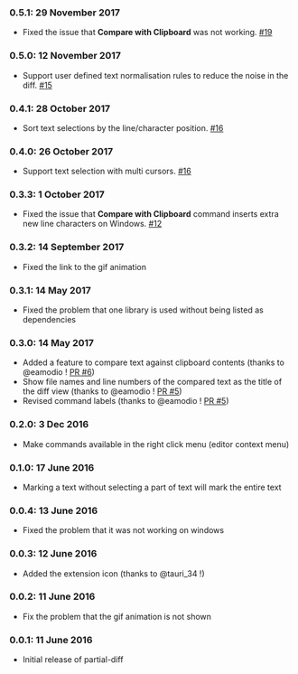 
### 0.5.1: 29 November 2017

* Fixed the issue that **Compare with Clipboard** was not working. [#19](https://github.com/ryu1kn/vscode-partial-diff/issues/19)

### 0.5.0: 12 November 2017

* Support user defined text normalisation rules to reduce the noise in the diff. [#15](https://github.com/ryu1kn/vscode-partial-diff/issues/15)

### 0.4.1: 28 October 2017

* Sort text selections by the line/character position. [#16](https://github.com/ryu1kn/vscode-partial-diff/issues/16)

### 0.4.0: 26 October 2017

* Support text selection with multi cursors. [#16](https://github.com/ryu1kn/vscode-partial-diff/issues/16)

### 0.3.3: 1 October 2017

* Fixed the issue that **Compare with Clipboard** command inserts extra new line characters on Windows. [#12](https://github.com/ryu1kn/vscode-partial-diff/issues/12)

### 0.3.2: 14 September 2017

* Fixed the link to the gif animation

### 0.3.1: 14 May 2017

* Fixed the problem that one library is used without being listed as dependencies

### 0.3.0: 14 May 2017

* Added a feature to compare text against clipboard contents (thanks to @eamodio ! [PR #6](https://github.com/ryu1kn/vscode-partial-diff/pull/6))
* Show file names and line numbers of the compared text as the title of the diff view (thanks to @eamodio ! [PR #5](https://github.com/ryu1kn/vscode-partial-diff/pull/5))
* Revised command labels (thanks to @eamodio ! [PR #5](https://github.com/ryu1kn/vscode-partial-diff/pull/5))

### 0.2.0: 3 Dec 2016

* Make commands available in the right click menu (editor context menu)

### 0.1.0: 17 June 2016

* Marking a text without selecting a part of text will mark the entire text

### 0.0.4: 13 June 2016

* Fixed the problem that it was not working on windows

### 0.0.3: 12 June 2016

* Added the extension icon (thanks to @tauri_34 !)

### 0.0.2: 11 June 2016

* Fix the problem that the gif animation is not shown

### 0.0.1: 11 June 2016

* Initial release of partial-diff
